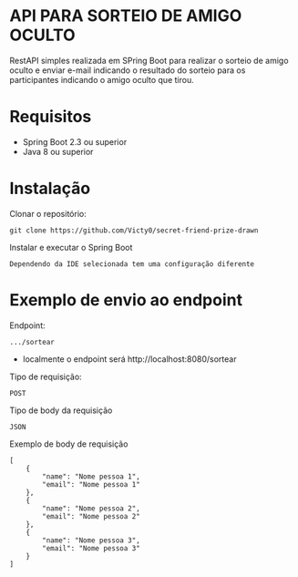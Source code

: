 # API PARA SORTEIO DE AMIGO OCULTO

RestAPI simples realizada em SPring Boot para realizar o sorteio de amigo oculto e enviar e-mail indicando o resultado do sorteio para os participantes indicando o amigo oculto que tirou.

# Requisitos

 - Spring Boot 2.3 ou superior
 - Java 8 ou superior

# Instalação

Clonar o repositório:

    git clone https://github.com/Victy0/secret-friend-prize-drawn

Instalar e executar o Spring Boot

    Dependendo da IDE selecionada tem uma configuração diferente

# Exemplo de envio ao endpoint

Endpoint:

    .../sortear
 - localmente o endpoint será http://localhost:8080/sortear

Tipo de requisição:

    POST

Tipo de body da requisição

    JSON

Exemplo de body de requisição

    [
        {
            "name": "Nome pessoa 1",
            "email": "Nome pessoa 1"
        },
        {
            "name": "Nome pessoa 2",
            "email": "Nome pessoa 2"
        },
        {
            "name": "Nome pessoa 3",
            "email": "Nome pessoa 3"
        }
    ]